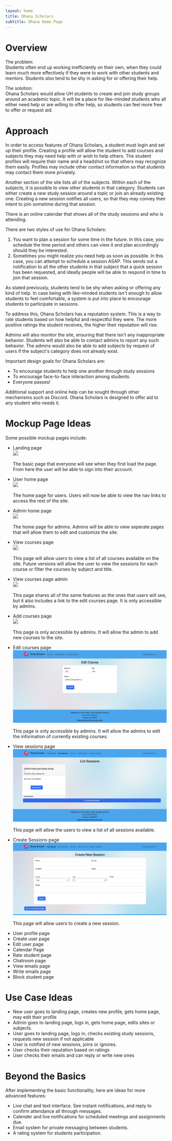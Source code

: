 ```yaml
---
layout: home
title: Ohana Scholars
subtitle: Ohana Home Page
---
```


# Overview

The problem: <br>
Students often end up working inefficiently on their own, when they could learn much more effectively if they were to work with other students and mentors. Students also tend to be shy in asking for or offering their help.

The solution: <br>
Ohana Scholars would allow UH students to create and join study groups around an academic topic. It will be a place for like-minded students who all either need help or are willing to offer help, so students can feel more free to offer or request aid.

# Approach
In order to access features of Ohana Scholars, a student must login and set up their profile. Creating a profile will allow the student to add courses and subjects they may need help with or wish to help others. The student profiles will require their name and a headshot so that others may recognize them easily. Profiles may include other contact information so that students may contact them more privately.

Another section of the site lists all of the subjects. Within each of the subjects, it is possible to view other students in that category. Students can either create a new study session around a topic or join an already existing one. Creating a new session notifies all users, so that they may convey their intent to join sometime during that session.

There is an online calendar that shows all of the study sessions and who is attending.

There are two styles of use for Ohana Scholars:
<ol>
    <li>
        You want to plan a session for some time in the future. In this case, you schedule the time period and others can view it and plan accordingly should they be interested.
    </li>
    <li>
        Sometimes you might realize you need help as soon as possible. In this case, you can attempt to schedule a session ASAP. This sends out a notification to all the other students in that subject that a quick session has been requested, and ideally people will be able to respond in time to join that session.
    </li>
</ol>
As stated previously, students tend to be shy when asking or offering any kind of help. In case being with like-minded students isn't enough to allow students to feel comfortable, a system is put into place to encourage students to participate in sessions.

To address this, Ohana Scholars has a reputation system. This is a way to rate students based on how helpful and respectful they were. The more positive ratings the student receives, the higher their reputation will rise.

Admins will also monitor the site, ensuring that there isn't any inappropriate behavior. Students will also be able to contact admins to report any such behavior. The admins would also be able to add subjects by request of users if the subject's category does not already exist.

Important design goals for Ohana Scholars are:
<ul>
    <li>To encourage students to help one another through study sessions</li>
    <li>To encourage face-to-face interaction among students.</li>
    <li>Everyone passes!</li>
</ul> 
Additional support and online help can be sought through other mechanisms such as Discord. Ohana Scholars is designed to offer aid to any student who needs it.

# Mockup Page Ideas

Some possible mockup pages include:
<ul>
    <li>Landing page</li>
    <img src="../assets/img/landingPage.png" />
    <p>The basic page that everyone will see when they first load the page. From here the user will be able to sign into their account.</p>
    <li>User home page</li>
    <img src="../assets/img/userSignedInPage.png" />
    <p>The home page for users. Users will now be able to view the nav links to access the rest of the site.</p>
    <li>Admin home page</li>
    <img src="../assets/img/adminSignedInPage.png" />
    <p>The home page for admins. Admins will be able to view seperate pages that will allow them to edit and customize the site.</p>
    <li>View courses page</li>
    <img src="../assets/img/listCoursePage.png" />
    <p>This page will allow users to view a list of all courses available on the site. Future versions will allow the user to view the sessions for each course or filter the courses by subject and title.</p>
    <li>View courses page admin</li>
    <img src="../assets/img/listCourseAdminPage.png" />
    <p>This page shares all of the same features as the ones that users will see, but it also includes a link to the edit courses page. It is only accessible by admins.</p>
    <li>Add courses page</li>
    <img src="../assets/img/addCoursePage.png" />
    <p>This page is only accessible by admins. It will allow the admin to add new courses to the site.</p>
    <li>Edit courses page</li>
    <img src="/assets/img/editCoursePage.png" />
    <p>This page is only accessible by admins. It will allow the admins to edit the information of currently existing courses.</p>
    <li>View sessions page</li>
    <img src="/assets/img/listSessionsPage.png" />
    <p>This page will allow the users to view a list of all sessions available.</p>
    <li>Create Sessions page</li>
    <img src="/assets/img/addSessionsPage.png" />
    <p>This page will allow users to create a new session.</p>
    <li>User profile page</li>
    <li>Create user page</li>
    <li>Edit user page</li>
    <li>Calendar Page</li>
    <li>Rate student page</li>
    <li>Chatroom page</li>
    <li>View emails page</li>
    <li>Write emails page</li>
    <li>Block student page</li>
</ul>

# Use Case Ideas
<ul>
    <li>New user goes to landing page, creates new profile, gets home page, may edit their profile</li>
    <li>Admin goes to landing page, logs in, gets home page, edits sites or subjects.</li>
    <li>User goes to landing page, logs in, checks existing study sessions, requests new session if not applicable</li>
    <li>User is notified of new sessions, joins or ignores.</li>
    <li>User checks their reputation based on ratings</li>
    <li>User checks their emails and can reply or write new ones</li>
</ul>

# Beyond the Basics

After implementing the basic functionality, here are ideas for more advanced features:

<ul>
    <li>Live chat and text interface. See instant notifications, and reply to confirm attendance all through messages.</li>
    <li>Calender and live notifications for scheduled meetings and assignments due.</li>
    <li>Email system for private messaging between students.</li>
    <li>A rating system for students participation.</li>
</ul>
